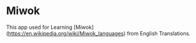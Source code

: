 # Miwok

This app used for Learning [Miwok] (https://en.wikipedia.org/wiki/Miwok_languages) from English Translations.
